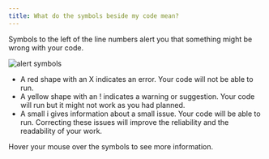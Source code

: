 ```yaml
---
title: What do the symbols beside my code mean?
---
```


Symbols to the left of the line numbers alert you that something might be wrong with your code.

![alert symbols](https://raw.github.com/AlbionsRefuge/help.codecademy.com/what-do-the-symbols-mean/proposed/_assets/_img/what-do-the-symbols-beside-my-code-mean.png)


- A red shape with an X indicates an error. Your code will not be able to run.
- A yellow shape with an ! indicates a warning or suggestion. Your code will run but it might not work as you had planned.
- A small i gives information about a small issue. Your code will be able to run. Correcting these issues will improve the reliability and the readability of your work. 

Hover your mouse over the symbols to see more information.

